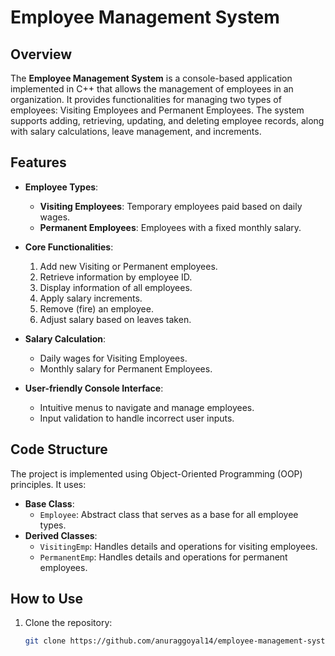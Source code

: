 # Employee Management System

## Overview
The **Employee Management System** is a console-based application implemented in C++ that allows the management of employees in an organization. It provides functionalities for managing two types of employees: Visiting Employees and Permanent Employees. The system supports adding, retrieving, updating, and deleting employee records, along with salary calculations, leave management, and increments.

## Features
- **Employee Types**:
  - **Visiting Employees**: Temporary employees paid based on daily wages.
  - **Permanent Employees**: Employees with a fixed monthly salary.

- **Core Functionalities**:
  1. Add new Visiting or Permanent employees.
  2. Retrieve information by employee ID.
  3. Display information of all employees.
  4. Apply salary increments.
  5. Remove (fire) an employee.
  6. Adjust salary based on leaves taken.

- **Salary Calculation**:
  - Daily wages for Visiting Employees.
  - Monthly salary for Permanent Employees.

- **User-friendly Console Interface**:
  - Intuitive menus to navigate and manage employees.
  - Input validation to handle incorrect user inputs.

## Code Structure
The project is implemented using Object-Oriented Programming (OOP) principles. It uses:
- **Base Class**:
  - `Employee`: Abstract class that serves as a base for all employee types.
- **Derived Classes**:
  - `VisitingEmp`: Handles details and operations for visiting employees.
  - `PermanentEmp`: Handles details and operations for permanent employees.

## How to Use
1. Clone the repository:
   ```bash
   git clone https://github.com/anuraggoyal14/employee-management-system.git

